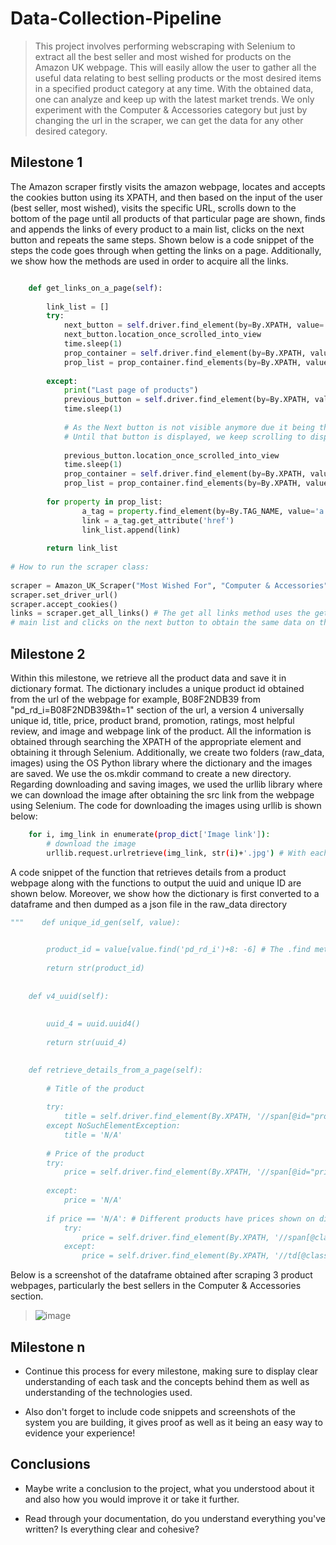 # Data-Collection-Pipeline

> This project involves performing webscraping with Selenium to extract all the best seller and most wished for products on the Amazon UK webpage. This will easily allow the user to gather all the useful data relating to best selling products or the most desired items in a specified product category at any time. With the obtained data, one can analyze and keep up with the latest market trends. We only experiment with the Computer & Accessories category but just by changing the url in the scraper, we can get the data for any other desired category.

## Milestone 1

The Amazon scraper firstly visits the amazon webpage, locates and accepts the cookies button using its XPATH, and then based on the input of the user (best seller, most wished), visits the specific URL, scrolls down to the bottom of the page until all products of that particular page are shown, finds and appends the links of every product to a main list, clicks on the next button and repeats the same steps. Shown below is a code snippet of the steps the code goes through when getting the links on a page. Additionally, we show how the methods are used in order to acquire all the links.
  
```python

    def get_links_on_a_page(self):
        
        link_list = []
        try:
            next_button = self.driver.find_element(by=By.XPATH, value='//li[@class="a-last"]')
            next_button.location_once_scrolled_into_view
            time.sleep(1)
            prop_container = self.driver.find_element(by=By.XPATH, value='//div[@class="p13n-gridRow _p13n-zg-list-grid-desktop_style_grid-row__3Cywl"]')
            prop_list = prop_container.find_elements(by=By.XPATH, value='./div')
            
        except:
            print("Last page of products")
            previous_button = self.driver.find_element(by=By.XPATH, value='//li[@class="a-normal"]')
            time.sleep(1)
            
            # As the Next button is not visible anymore due it being the last page, we search for the previous button
            # Until that button is displayed, we keep scrolling to display all products on that given page
            
            previous_button.location_once_scrolled_into_view
            time.sleep(1)
            prop_container = self.driver.find_element(by=By.XPATH, value='//div[@class="p13n-gridRow _p13n-zg-list-grid-desktop_style_grid-row__3Cywl"]')
            prop_list = prop_container.find_elements(by=By.XPATH, value='./div')
           
        for property in prop_list:
                a_tag = property.find_element(by=By.TAG_NAME, value='a')
                link = a_tag.get_attribute('href')
                link_list.append(link)
                
        return link_list
        
# How to run the scraper class:
        
scraper = Amazon_UK_Scraper("Most Wished For", "Computer & Accessories") # The input could be "Most Wished For" or "Best Seller"
scraper.set_driver_url()
scraper.accept_cookies()
links = scraper.get_all_links() # The get all links method uses the get links_on_a_page function and the get all links function mainly justs appends the links to a 
# main list and clicks on the next button to obtain the same data on the next page.
```


## Milestone 2

Within this milestone, we retrieve all the product data and save it in dictionary format. The dictionary includes a unique product id obtained from the url of the webpage for example, B08F2NDB39 from "pd_rd_i=B08F2NDB39&th=1" section of the url, a version 4 universally unique id, title, price, product brand, promotion, ratings, most helpful review, and image and webpage link of the product. All the information is obtained through searching the XPATH of the appropriate element and obtaining it through Selenium. Additionally, we create two folders (raw_data, images) using the OS Python library where the dictionary and the images are saved. We use the os.mkdir command to create a new directory. Regarding downloading and saving images, we used the urllib library where we can download the image after obtaining the src link from the webpage using Selenium. The code for downloading the images using urllib is shown below:

```bash
    for i, img_link in enumerate(prop_dict['Image link']):
        # download the image
        urllib.request.urlretrieve(img_link, str(i)+'.jpg') # With each image link, we downloading its corresponding image and name it with the index of the image link e.g., the 2nd image link will be 2.jpg
```

A code snippet of the function that retrieves details from a product webpage along with the functions to output the uuid and unique ID are shown below. Moreover, we show how the dictionary is first converted to a dataframe and then dumped as a json file in the raw_data directory

```python
"""    def unique_id_gen(self, value):
        

        product_id = value[value.find('pd_rd_i')+8: -6] # The .find method locates the first index of the required unique ID and the actual characters are found 8                                                             # characters after
            
        return str(product_id)
    
    
    def v4_uuid(self):
        
        
        uuid_4 = uuid.uuid4()
            
        return str(uuid_4)  

        
    def retrieve_details_from_a_page(self):
        
        # Title of the product 
        
        try:
            title = self.driver.find_element(By.XPATH, '//span[@id="productTitle"]').text
        except NoSuchElementException:
            title = 'N/A'
        
        # Price of the product
        try:
            price = self.driver.find_element(By.XPATH, '//span[@id="priceblock_ourprice"]').text
        
        except:
            price = 'N/A'
            
        if price == 'N/A': # Different products have prices shown on different locations (normally it could be three places, hence we use the try except statement)
            try:
                price = self.driver.find_element(By.XPATH, '//span[@class="a-price aok-align-center reinventPricePriceToPayPadding priceToPay"]').text.replace('\n', '.')
            except:
                price = self.driver.find_element(By.XPATH, '//td[@class="a-span12"]').text"""
```

Below is a screenshot of the dataframe obtained after scraping 3 product webpages, particularly the best sellers in the Computer & Accessories section.
> ![image](https://user-images.githubusercontent.com/51030860/161623165-5fdff401-3a8a-43f9-a348-4c160df630de.png)

## Milestone n

- Continue this process for every milestone, making sure to display clear understanding of each task and the concepts behind them as well as understanding of the technologies used.

- Also don't forget to include code snippets and screenshots of the system you are building, it gives proof as well as it being an easy way to evidence your experience!

## Conclusions

- Maybe write a conclusion to the project, what you understood about it and also how you would improve it or take it further.

- Read through your documentation, do you understand everything you've written? Is everything clear and cohesive?
